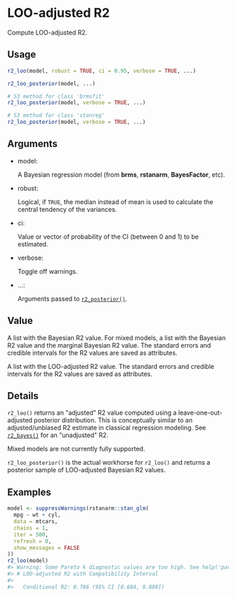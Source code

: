 # LOO-adjusted R2

Compute LOO-adjusted R2.

## Usage

``` r
r2_loo(model, robust = TRUE, ci = 0.95, verbose = TRUE, ...)

r2_loo_posterior(model, ...)

# S3 method for class 'brmsfit'
r2_loo_posterior(model, verbose = TRUE, ...)

# S3 method for class 'stanreg'
r2_loo_posterior(model, verbose = TRUE, ...)
```

## Arguments

- model:

  A Bayesian regression model (from **brms**, **rstanarm**,
  **BayesFactor**, etc).

- robust:

  Logical, if `TRUE`, the median instead of mean is used to calculate
  the central tendency of the variances.

- ci:

  Value or vector of probability of the CI (between 0 and 1) to be
  estimated.

- verbose:

  Toggle off warnings.

- ...:

  Arguments passed to
  [`r2_posterior()`](https://easystats.github.io/performance/reference/r2_bayes.md).

## Value

A list with the Bayesian R2 value. For mixed models, a list with the
Bayesian R2 value and the marginal Bayesian R2 value. The standard
errors and credible intervals for the R2 values are saved as attributes.

A list with the LOO-adjusted R2 value. The standard errors and credible
intervals for the R2 values are saved as attributes.

## Details

`r2_loo()` returns an "adjusted" R2 value computed using a
leave-one-out-adjusted posterior distribution. This is conceptually
similar to an adjusted/unbiased R2 estimate in classical regression
modeling. See
[`r2_bayes()`](https://easystats.github.io/performance/reference/r2_bayes.md)
for an "unadjusted" R2.

Mixed models are not currently fully supported.

`r2_loo_posterior()` is the actual workhorse for `r2_loo()` and returns
a posterior sample of LOO-adjusted Bayesian R2 values.

## Examples

``` r
model <- suppressWarnings(rstanarm::stan_glm(
  mpg ~ wt + cyl,
  data = mtcars,
  chains = 1,
  iter = 500,
  refresh = 0,
  show_messages = FALSE
))
r2_loo(model)
#> Warning: Some Pareto k diagnostic values are too high. See help('pareto-k-diagnostic') for details.
#> # LOO-adjusted R2 with Compatibility Interval
#> 
#>   Conditional R2: 0.786 (95% CI [0.684, 0.880])
```
